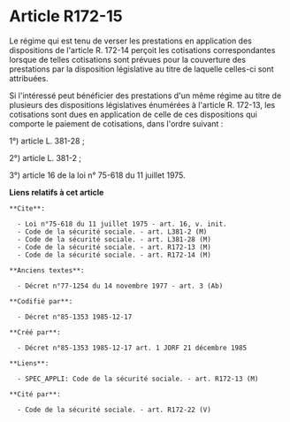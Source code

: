 # Article R172-15

Le régime qui est tenu de verser les prestations en application des dispositions de l'article R. 172-14 perçoit les
cotisations correspondantes lorsque de telles cotisations sont prévues pour la couverture des prestations par la disposition
législative au titre de laquelle celles-ci sont attribuées. 

Si l'intéressé peut bénéficier des prestations d'un même régime au titre de plusieurs des dispositions législatives énumérées
à l'article R. 172-13, les cotisations sont dues en application de celle de ces dispositions qui comporte le paiement de
cotisations, dans l'ordre suivant : 

1°) article L. 381-28 ; 

2°) article L. 381-2 ; 

3°) article 16 de la loi n° 75-618 du 11 juillet 1975.

**Liens relatifs à cet article**

	**Cite**:

	  - Loi n°75-618 du 11 juillet 1975 - art. 16, v. init.
	  - Code de la sécurité sociale. - art. L381-2 (M)
	  - Code de la sécurité sociale. - art. L381-28 (M)
	  - Code de la sécurité sociale. - art. R172-13 (M)
	  - Code de la sécurité sociale. - art. R172-14 (M)

	**Anciens textes**:

	  - Décret n°77-1254 du 14 novembre 1977 - art. 3 (Ab)

	**Codifié par**:

	  - Décret n°85-1353 1985-12-17

	**Créé par**:

	  - Décret n°85-1353 1985-12-17 art. 1 JORF 21 décembre 1985

	**Liens**:

	  - SPEC_APPLI: Code de la sécurité sociale. - art. R172-13 (M)

	**Cité par**:

	  - Code de la sécurité sociale. - art. R172-22 (V)
